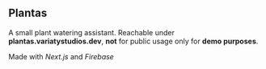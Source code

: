 ## Plantas

A small plant watering assistant.
Reachable under **plantas.variatystudios.dev**, **not** for public usage only for **demo purposes**.

Made with *Next.js* and *Firebase*